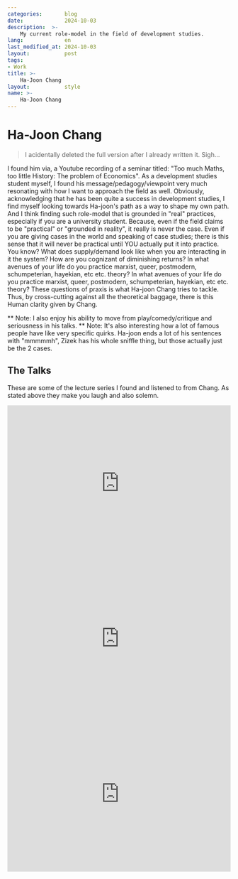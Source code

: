 ```yaml
---
categories:       blog
date:             2024-10-03
description:  >-
    My current role-model in the field of development studies.
lang:             en
last_modified_at: 2024-10-03
layout:           post
tags:
- Work
title: >-
    Ha-Joon Chang 
layout:           style
name: >-
    Ha-Joon Chang    
---
```



# Ha-Joon Chang

> I acidentally deleted the full version after I already written it. Sigh...

I found him via, a Youtube recording of a seminar titled: "Too much Maths, too little History: The problem of Economics". As a development studies student myself, I found his message/pedagogy/viewpoint very much resonating with how I want to approach the field as well. Obviously, acknowledging that he has been quite a success in development studies, I find myself looking towards Ha-joon's path as a way to shape my own path. And I think finding such role-model that is grounded in "real" practices, especially if you are a university student. Because, even if the field claims to be "practical" or "grounded in reality", it really is never the case. Even if you are giving cases in the world and speaking of case studies; there is this sense that it will never be practical until YOU actually put it into practice. You know? What does supply/demand look like when you are interacting in it the system? How are you cognizant of diminishing returns? In what avenues of your life do you practice marxist, queer, postmodern, schumpeterian, hayekian, etc etc. theory? In what avenues of your life do you practice marxist, queer, postmodern, schumpeterian, hayekian, etc etc. theory? These questions of praxis is what Ha-joon Chang tries to tackle. Thus, by cross-cutting against all the theoretical baggage, there is this Human clarity given by Chang.

** Note: I also enjoy his ability to move from play/comedy/critique and seriousness in his talks.
** Note: It's also interesting how a lot of famous people have like very specific quirks. Ha-joon ends a lot of his sentences with "mmmmmh", Zizek has his whole sniffle thing, but those actually just be the 2 cases.

## The Talks 

These are some of the lecture series I found and listened to from Chang. As stated above they make you laugh and also solemn.

<iframe width="100%" height="350" src="https://www.youtube.com/embed/6rXBBqMmIP8?si=R52R977359zZWmN4&amp;start=1723" title="YouTube video player" frameborder="0" allow="accelerometer; autoplay; clipboard-write; encrypted-media; gyroscope; picture-in-picture; web-share" referrerpolicy="strict-origin-when-cross-origin" allowfullscreen></iframe>

<iframe width="100%" height="350" src="https://www.youtube.com/embed/-XvfD3TYzkg?si=PdXysWpdRR2N_dHl&amp;start=1723" title="YouTube video player" frameborder="0" allow="accelerometer; autoplay; clipboard-write; encrypted-media; gyroscope; picture-in-picture; web-share" referrerpolicy="strict-origin-when-cross-origin" allowfullscreen></iframe>

<iframe width="100%" height="350" src="https://www.youtube.com/embed/whVf5tuVbus?si=a3jyoQEnwweEQRhn&amp;start=1723" title="YouTube video player" frameborder="0" allow="accelerometer; autoplay; clipboard-write; encrypted-media; gyroscope; picture-in-picture; web-share" referrerpolicy="strict-origin-when-cross-origin" allowfullscreen></iframe>
